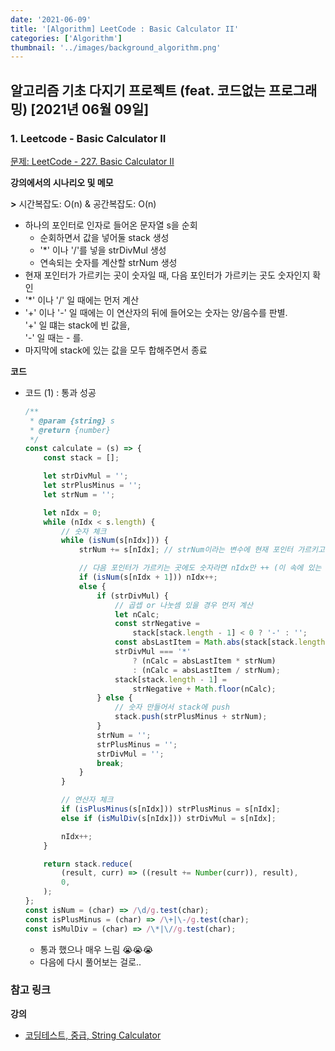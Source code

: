 ```yaml
---
date: '2021-06-09'
title: '[Algorithm] LeetCode : Basic Calculator II'
categories: ['Algorithm']
thumbnail: '../images/background_algorithm.png'
---
```


## 알고리즘 기초 다지기 프로젝트 (feat. 코드없는 프로그래밍) \[2021년 06월 09일\]

### **1.** Leetcode - Basic Calculator II

[문제: LeetCode - 227. Basic Calculator II](https://leetcode.com/problems/basic-calculator-ii/)

**강의에서의 시나리오 및 메모**

**\>** 시간복잡도: O(n) & 공간복잡도: O(n)

-   하나의 포인터로 인자로 들어온 문자열 s을 순회
    -   순회하면서 값을 넣어둘 stack 생성
    -   '\*' 이나 '/'를 넣을 strDivMul 생성
    -   연속되는 숫자를 계산할 strNum 생성
-   현재 포인터가 가르키는 곳이 숫자일 때, 다음 포인터가 가르키는 곳도 숫자인지 확인
-   '\*' 이나 '/' 일 때에는 먼저 계산
-   '+' 이나 '-' 일 때에는 이 연산자의 뒤에 들어오는 숫자는 양/음수를 판별.  
    '+' 일 떄는 stack에 빈 값을,  
    '-' 일 때는 - 를.
-   마지막에 stack에 있는 값을 모두 합해주면서 종료

**코드**

-   코드 (1) : 통과 성공

    ```js
    /**
     * @param {string} s
     * @return {number}
     */
    const calculate = (s) => {
        const stack = [];

        let strDivMul = '';
        let strPlusMinus = '';
        let strNum = '';

        let nIdx = 0;
        while (nIdx < s.length) {
            // 숫자 체크
            while (isNum(s[nIdx])) {
                strNum += s[nIdx]; // strNum이라는 변수에 현재 포인터 가르키고 있는 문자(숫자) in

                // 다음 포인터가 가르키는 곳에도 숫자라면 nIdx만 ++ (이 속에 있는 while문에서 빠져나가지 않고 계산을 위함)
                if (isNum(s[nIdx + 1])) nIdx++;
                else {
                    if (strDivMul) {
                        // 곱셉 or 나눗셈 있을 경우 먼저 계산
                        let nCalc;
                        const strNegative =
                            stack[stack.length - 1] < 0 ? '-' : '';
                        const absLastItem = Math.abs(stack[stack.length - 1]);
                        strDivMul === '*'
                            ? (nCalc = absLastItem * strNum)
                            : (nCalc = absLastItem / strNum);
                        stack[stack.length - 1] =
                            strNegative + Math.floor(nCalc);
                    } else {
                        // 숫자 만들어서 stack에 push
                        stack.push(strPlusMinus + strNum);
                    }
                    strNum = '';
                    strPlusMinus = '';
                    strDivMul = '';
                    break;
                }
            }

            // 연산자 체크
            if (isPlusMinus(s[nIdx])) strPlusMinus = s[nIdx];
            else if (isMulDiv(s[nIdx])) strDivMul = s[nIdx];

            nIdx++;
        }

        return stack.reduce(
            (result, curr) => ((result += Number(curr)), result),
            0,
        );
    };
    const isNum = (char) => /\d/g.test(char);
    const isPlusMinus = (char) => /\+|\-/g.test(char);
    const isMulDiv = (char) => /\*|\//g.test(char);
    ```

    -   통과 했으나 매우 느림 😭😭😭
    -   다음에 다시 풀어보는 걸로..

### **참고 링크**

**강의**

-   [코딩테스트, 중급, String Calculator](https://youtu.be/7Hf55tQR_O0)
